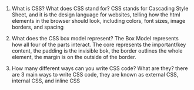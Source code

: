 1. What is CSS? What does CSS stand for?
CSS stands for Cascading Style Sheet, and it is the design language for websites, telling how the html elements in the browser should look, including colors, font sizes, image borders, and spacing

2. What does the CSS box model represent?
The Box Model represents how all four of the parts interact. The core represents the important/key content, the padding is the invisible bok, the border outlines the whole element, the margin is on the outside of the border.

3. How many different ways can you write CSS code? What are they?
there are 3 main ways to write CSS code, they are known as external CSS, internal CSS, and inline CSS